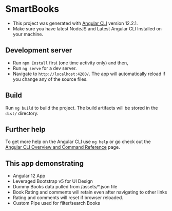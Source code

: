 # SmartBooks

- This project was generated with [Angular CLI](https://github.com/angular/angular-cli) version 12.2.1.
- Make sure you have latest NodeJS and Latest Angular CLI Installed on your machine.

## Development server

- Run `npm Install` first (one time activity only) and then, 
- Run `ng serve` for a dev server. 
- Navigate to `http://localhost:4200/`. The app will automatically reload if you change any of the source files.

## Build

Run `ng build` to build the project. The build artifacts will be stored in the `dist/` directory.

## Further help

To get more help on the Angular CLI use `ng help` or go check out the [Angular CLI Overview and Command Reference](https://angular.io/cli) page.

## This app demonstrating

- Angular 12 App
- Leveraged Bootstrap v5 for UI Design
- Dummy Books data pulled from /assets/*.json file
- Book Rating and comments will retain even after navigating to other links
- Rating and comments will reset if browser reloaded.
- Custom Pipe used for filter/search Books
